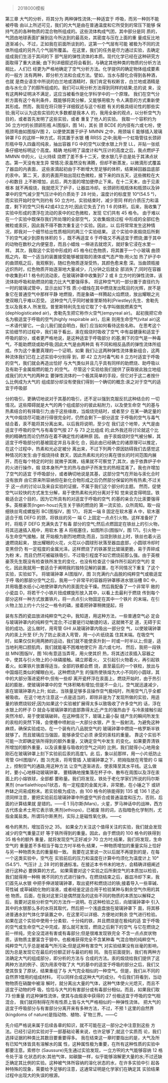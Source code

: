 # 
> 2018000模板

第三章 大气的分析，将其分为 两种弹性流体;一种适宜于 呼吸，而另一种则不能被呼吸
  由以上所述可见，我们的大气是由在普通温度和它所受到的常压下能够
保持气态的各种物质的混合物所组成的。这些流体构成气团，其中部分是同
质的，气团由地球表面扩展到迄今所达到的最高处，其密度与压在上面的重
量成反比地逐渐减小。不过，正如我在前面所谈到的，这第一个气层有可能
被极为不同的流体所组成的另外几个气层所覆盖。
在这里，我们的任务是尽力通过实验，去确定组成我们生活于其间的下 部气层的弹性流体的本质。现代化学已经在这种研究方面取得了重大进展; 由下列详细叙述将会看到，与确定其他种类的物质的分析方法相比，人们已 经更为严格地确定了空气分析方法。化学提供的确定物体组成要素的一般方 法有两种，即分析方法和合成方法。譬如，当水与醇化合得到各种酒，也就 是商业语言中所说的白兰地或酒精时，我们肯定有权断言，白兰地或酒精是 由与水化合了的醇所组成的。我们可以用分析方法得到同样的结果;总的说 来，没有这两种证明决不满足，这应当被看作是化学科学中的一个原理。
我们在空气分析方面有这个有利条件，既能够将其分解，又能够用极为 令人满意的方式重新使其形成。然而，我现在将只限于详细叙述与这个标题 有关的极具结论性的那些实验;我可以认为这些实验的大多数都是我本人 的，我用全新的观点，以分析空气为目的，或者首先发明了这些实验，或者 重复了他人的实验。
我取一个容积约为 36 立方吋的长颈卵形瓶 A(图版II，图 14)，其长 颈 BCDE 的内径有六或七吩，使瓶颈弯曲如图版IV图 2，以便使其置于炉子 MMNN 之中，用颈端 E 能够插入玻璃钟罩 FG 的这样一种方式，将其置于水银 槽 RRSS 之中;我用一个虹吸管往长颈卵形瓶中导入四盎司纯汞，抽出容器 FG 中的空气以使水银上升至 LL，并贴一张纸条仔细地标明这个高度。精确 地标明了温度计和气压计的高度之后，我点燃炉子 MMNN 中的火，让火持续 烧燃了差不多十二天，使水银几乎总是处于其沸点状态。第一天没有发生异 常情况:汞虽然没有沸腾，但却不断蒸发，以微滴形式覆盖了器皿的内表面， 这些汞滴起初由于不断增大至足够的体积，结果掉回器皿底部的汞中。第二 天，汞的表面开始出现红色微粒，接下来的四五天，这些微粒在大小和数目 上不断增加，此后，两方面的增加便停止下来。在十二天末，由于见汞根本 就不再煅烧，我就熄灭了炉子，让器皿冷却。长颈卵形瓶瓶体和瓶颈以及钟 罩中的空气减少至气压计中的介质处于 28 吋处，温度计的标度至 10°(54.5 °)，而实验开始时空气则约有 50 立方吋。实验结束时，减少至同
样的介质压力和温度，剩下的空气只有42或43立方吋;因此它失去了约 1 6
的体积。后来，我收集了实验中形成的漂浮在流动的汞中的红色微粒，发现 它们共有 45 格令。
由于难以在一个实验中既保存我们所处理的全部空气，又收集煅烧过程 中形成的全部红色微粒或汞灰，因此我不得不数次重复这个实验。因此，以 后将常常发生这种情况，即我对一个细节给出性质相同的两三个实验结果。
这个实验中汞煅烧后所剩下的空气减少到原有体积的 5 ，既不再适宜 6
于呼吸又不再适宜于燃烧;置于其中的动物在数秒之内便窒息，而且小蜡烛
一伸进去就熄灭，就好象它浸在水里一样。
其次，我取这个实验中形成的 45 格令红色物质，将其置于一个小玻璃 曲颈瓶之内，取一个适当的装置接受能够被提取的液体或气态产物:用火加 热了炉子中的曲颈瓶之后，我观察到，随红色物质逐渐受热，其颜色愈来愈 深。当曲颈瓶接近炽热时，红色物质开始逐渐地大量减少，几分钟之后就全
部消失了;同时在容器中收集到41 1 格令的流动汞，在玻璃钟罩中收集到7 2
或 8 立方吋的弹性流体，该流体助呼吸和助燃烧的能力比大气要强得多。 将这种空气的一部分置于直径约为一时的玻璃试管中，显示出如下性 质:小蜡烛在其中燃烧发出眩目的光辉，炭不是象它在普通空气中那样平静
地燃毁，而是象磷一样腾起火焰燃烧，放出耀眼之光使双眼几乎难以忍受。 这种空气几乎同时被普里斯特利(Priestley)先生、舍勒先生以及我本人 所发现。普里斯特利先生给它取了个名字叫做脱燃素空气 (dephlogisticated air)，舍勒先生把它称作火空气(empyreal air)。 起初我把它命名为极适宜于呼吸的空气(highly respirable air)，后来 则用生命空气(vital air)这一术语代替它。一会儿我们就会明白，我们 应当如何看待这些名称。
在思考这个实验细节的过程中，我们易于看出，汞在煅烧时吸收了空气 中有益健康和适宜于呼吸的部分，或者更严格地说，是这种适宜于呼吸部分 的基;剩下的空气是一种毒气，不能助燃烧或助呼吸;因此大气是由两种具 有不同和相反品质的弹性流体所组成。作为这个重要真理的一个证明，如果 我们让这两种弹性流体重新组合，这两种流体我们已在上述实验中分别得 到，即 42 立方吋毒气和 8 立方吋适宜于呼吸的空气，我们就会再造出恰好 与大气类似并且几乎具有同样的助燃烧、助呼吸以及有助于金属煅燃的能力 的空气。
尽管这个实验给我们提供了获取彼此独立地组成我们的大气的两种主 要弹性流体的一个极其简单的手段，但它对于这二者按什么比例成为大气的 组成部分却没有使我们得到一个确切的概念:汞之对于空气的适宜于呼吸部
   
分的吸引，更确切地说对于其基的吸引，还不足以强到克服反抗这种结合的 一切情况。这些障碍就是大气的两个组成部分的彼此粘附力，以及使生命空 气的基与热素结合的有择吸引力;由于这些缘故，当煅烧完结时，或者至少 在某一确定量的大气中煅烧尽可能进行得很完全时，仍然会剩下一部分适宜 于呼吸的空气与毒气结合着，汞不能将其分离出来。以后我将说明，至少在 我们这个地带，大气是由适宜于呼吸的空气与有毒空气按 27 与 73 之比组成 的;此外我还将讨论就这个比例的精确性而论仍然存在着不确定性的诸种原 因。
由于汞煅烧时空气被分解，其适宜于呼吸部分的基被固定并且与汞化 合，因此由已经确立的诸原理可以推定，在这个过程中，热素和光必定被分 离出来，不过下列两个原因妨碍我们去感觉这种情况的发生:由于煅烧持续 数天，因此热素和光的分离在很长的时间范围内展开，而在每个特定的时刻 就微乎其微，结果就不可察觉了;其次，由于依靠炉子中的火进行操作，煅 烧本身所产生的热与由炉子所发生的热相混淆了。我也许增加了空气的适宜 于呼吸部分，或者确切地说是其基，这部分空气在开始与汞化合时没有放弃 由它原来所容纳但在新化合物形成之后仍然部分保留的所有热素;不过关于 这一点的讨论以及来自实验的证据，不属于我们这个部分的主题。
然而，促使空气以较快的方式发生分解，易于使热素和光的分离对于知 觉来说变得明显。铁极适合这个目的，因为它所具有的对适宜于呼吸的空气 的基的亲合力比汞要强得多。英根豪茨(Ingen-houz)先生关于铁的燃烧的 第一流实验，众所周知。取一段细铁丝弯成螺旋形 BC(图版IV，图 17)， 将其一端 B 固定在软木塞 A 中，软木塞适合于瓶 DEFG 的颈，将铁丝的另一 端 C 上固定一点点引火物。这样准备好了时，将瓶子 DEFG 充满失去了有毒 部分的空气;然后点燃固定在铁丝上的引火物，将其迅速插入瓶中，用软木 塞 A 将瓶塞住，如图所示(图版IV，图 17)。引火物一与生命空气接触，就 开始极为剧烈地燃烧;而且，当烧到铁丝上时，铁丝也着火迅速燃烧起来， 放出耀眼的火花，火花以小圆球形状落至器皿底部，小圆球冷却时变黑但仍 有一定程度的金属光泽。这样燃烧了的铁甚至比玻璃更脆，易于弄碎成为粉 末，而且仍然可被磁铁吸引，不过吸引程度不如它燃烧前那么强。由于英根 豪茨先生既没有检查铁所发生的变化，也没有检查这个操作所引起的空气的 变化，因此我就用一套适合于阐明我的独特见解的装置，在不同情况下重复 了这个实验，实验如下。
将玻璃钟罩 A(图版IV，图 3)充满约六品脱的纯粹空气或极适宜于呼 吸的那部分空气之后，我用一个非常平的容器将钟罩移进水银浴槽 BC 中， 并用吸墨水纸小心地使钟罩内外的汞面完全干燥。然后我配备了一个非常平 敞的小瓷皿 D，将若干个小铁片扭成螺旋形放入其中，以看上去最利于燃烧 传到每个部分这样一种方式放置铁片。将一点点引火物固定在其中一个铁片 的末端，在引火物上加上约十六分之一格令的磷，接着把钟罩稍微提起，将

装有东西的瓷皿放进纯粹空气之中。我知道，用这种方法，一些普通空气必 定会与玻璃钟罩内的纯粹空气混合;不过要是行动敏捷的话，这就微不足 道，无碍于实验的成功。这么做时，用弯管 GHI 从玻璃钟罩内吸出一部分空 气，以使玻璃钟罩内的汞上升至 EF;为了防止汞进入弯管，用一小片纸绕盖 住其末端。在吸空气时，如果仅仅利用两肺的运动，我们就不能使汞升到一 时或一时半以上;但是，适当地利用口腔肌肉，我们就能毫不困难地使它升 高六或七吋。
然后，我把一段铁丝 MN(图版IV，图 16)有意适当弄弯，用火使其炽 热，将其透过汞插入容器之中，使其与引火物上的小块磷接触。磷立即着火， 又引起引火物着火，再引起铁着火。如果铁片放置得适当，全部的铁都会燃 烧，直至最后的一个铁粒，放出与中国烟花类似的耀眼白光。这种燃烧产生 的强热使铁熔为大小不同的小圆球，其中的大部分落进瓷杯中;但有一些却 离开瓷杯浮在汞面上。燃烧开始时，由于热引起的膨胀，使玻璃钟罩中的空 气体积略有增加;但是不一会儿，空气就迅速减少，汞在玻璃钟罩内上升; 如此，当铁量足够多且操作空气极纯时，所用空气几乎全都被吸收。
在这个地方注意这一点是适当的，即除非是为了发现所做的实验，用适 量的铁燃烧较好;因为如果这个实验被扩展得太多以致吸收了许多空气的 话，浮在水银上的杯子 D 就会与玻璃钟罩的底部靠得太近;产生的强热由于 与冷汞接触引起突然冷却，易于使玻璃破碎。在这种情况下，玻璃上最小裂 缝产生的瞬间所发生的汞柱的突然下降，会使槽中喷射出一大部分水银，产 生一股射流。为避免这种麻烦，确保实验成功，在一个装有约八品脱空气的 玻璃钟罩中燃烧一格罗斯半铁就够了。而且玻璃应当强固，能够承受它必须 承受的汞柱的重量。
靠这个实验不可能一次即确定铁所得到的额外重量，又确定空气中发生 的变化。如果要弄清铁所增加的额外重量，以及该重量与吸收的空气之间的 比例，我们就得小心地用金刚石在玻璃钟罩上刻下实验前后汞的高度1。此 后，象以前那样，用一小片纸防止弯管 GH(图版IV，图 3)充汞，将弯管插 入玻璃钟罩之下，把拇指放在弯管的 G 端上，控制空气的通路;用这种方法 让空气逐渐进去，使汞降至其水平线。这么做时，要小心地移动玻璃钟罩， 要精确地搜集落在杯子中、散布在周围以及浮在汞面上的小熔铁球，全部都 要称量。我们将发现，铁处于老化学家们所说的玛尔斯黑剂 (martialethiops)1状态，有一定程度的金属光泽，非常脆，在小锤之下 或研杵缽之间易成粉末。若实验极为成功，由 100 格令的铁能得到 135 或 136
1 还必须同样注意，要把实验前后玻璃钟罩中所盛空气折合成普通温度和压力，否则，后面的计算结果就 是错的。——E
1 玛尔斯(Mars)，火星，罗马神话中的战神，西方古代炼金术士用它表示铁;黑剂(ethiops)，已被废 除的词，古指暗色化学制剂，尤指金属盐类。所谓玛尔斯黑剂，实际上是磁性氧化铁。——c
 
格令的黑剂，增加百分之 35。 如果全力关注这个值得关注的实验，我们就会发现减少的空气重量正好
等于铁所得到的重量。因此，由于燃烧的 100 格令的铁得到 35 格令的额外 重量，就将发现空气正好减少 70 立方吋;结果，我们将发现，生命空气的 重量差不多相当于每立方吋半格令;结果，一种物质增加的重量实际上恰好 与另一种物质失去的重量相一致。
我要在这里说一次以后就不再提到的是，在每一个这类实验中，空气在 实验前后的压力和温度在计算中均须化为温度计上 10°(54.5°)、气压计 上 28 时的普通标准。在接近本书书末的地方，会精确详细阐述进行这种必 要换算的方式。
如果需要对这个实验之后所剩空气的本质加以检验，我们就得用一种稍 微不同的方式进行操作。在燃烧结束之后，器皿冷却下来，我们首先从水银 中把手伸进玻璃钟罩，取出瓷杯和燃烧过的铁;接着导入一些草碱、苛性碱 或草碱硫化物的溶液，或者经鉴定适合用于检验某种与剩余空气作用的其他 物质。后面，在我对这里只是偶然提及的这些不同的物质的本质加以解释之 后，我要对这些分析空气的方法作一说明。在这种检验之后，向玻璃钟罩中 引入其中的水银那么多的水将其取代，然后把一个浅底盘放在玻璃钟罩下 面，将其移进普通水封气体化学装置之中，在这里可以详细、方便地对剩余 空气进行检验。
   如果在这个实验中使用十分柔软、十分纯的铁，并且燃烧是在极纯的适
 宜于呼吸的空气或生命空气之中完成，那么就可发现，燃烧之后剩下的空气
 与它在燃烧之前一样纯，完全没混进有害或有毒部分;但是很难发现铁完全
 不含一点点炭状物质，该物质主要富含于钢中。也极难获得完全不含某种毒
 气混合物的纯粹空气，纯粹空气几乎总是被毒气所污染;但是这种有害空气
 对实验结果没有丝毫的影响，因为总是发现它在最后的份额正好与最初的相
 同。
我在前面提到，我们有两种方法确定大气的组成部分，即分析的方法与 合成的方法。汞的煅烧给我们提供了这两种方法的例子、因为用汞夺取了大 气的基中的适宜于呼吸的部分之后，我们又使其恢复了原状，结果重组了与 大气完全相似的一种空气。但是，我们从不同的自然界1借用的组成材料， 可以同样合成这种大气的成分。今后我们将看到，当动物物质在硝酸中被溶 解时，就分离出大量的气体，这种气体使火光熄灭，而且不适宜于动物的呼 吸，恰恰与大气的有害部分或有毒部分相似。而且，如果我们取 73 份重量 的这种弹性流体，使其与由煅汞中获得的 27 份极适宜于呼吸的空气相混合， 我们就将制得在所有性质上皆与大气严格相似的一种弹性流体。
   把大气的适宜于呼吸部分与有害部分分离开来有多种方法，不过，不预
1 这里的自然界(kingdoms of nature)是指动物、植物、矿物三界。——C
 
先介绍严格说来属于后续各章的知识，就不可能在这一部分之中注意到这些
方法。已经引证的实验对于一部基础论著来说，也许足够了;就这个实质而
论，我们选择证据的种类比其数目要重要得多。
我在结束这一章时要指出的是，大气及所有已知气体皆具有溶解水的属 性，这种属性极为重要，在所有这种性质的实验中都要注意。索修尔 (Saussure)先生通过实验发现，一立方呎的大气能够容纳 12 格令处于溶 化状态的水:其他气体，如碳酸一样，似乎能够溶解更大量的水;不过还缺 乏确定其比例的实验。这种被气体所容纳的溶化状态的水，在许多实验中引 起各种特殊的现象，需要给予足够的注意，这通常证明是化学家们在确定其 实验结果过程中出现大的失误的根源。
